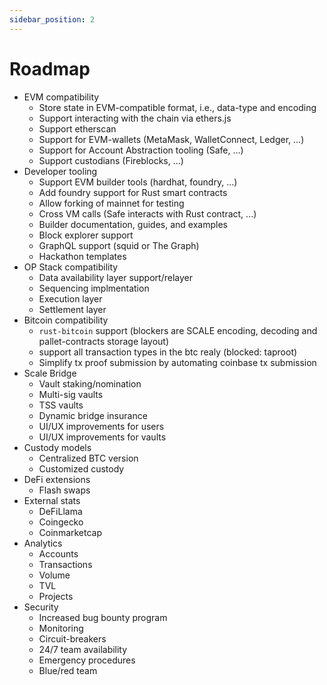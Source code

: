 ```yaml
---
sidebar_position: 2
---
```


# Roadmap

- EVM compatibility
  - Store state in EVM-compatible format, i.e., data-type and encoding
  - Support interacting with the chain via ethers.js
  - Support etherscan
  - Support for EVM-wallets (MetaMask, WalletConnect, Ledger, ...)
  - Support for Account Abstraction tooling (Safe, ...)
  - Support custodians (Fireblocks, ...)
- Developer tooling
  - Support EVM builder tools (hardhat, foundry, ...)
  - Add foundry support for Rust smart contracts
  - Allow forking of mainnet for testing
  - Cross VM calls (Safe interacts with Rust contract, ...)
  - Builder documentation, guides, and examples
  - Block explorer support
  - GraphQL support (squid or The Graph)
  - Hackathon templates
- OP Stack compatibility
  - Data availability layer support/relayer
  - Sequencing implmentation
  - Execution layer
  - Settlement layer
- Bitcoin compatibility
  - `rust-bitcoin` support (blockers are SCALE encoding, decoding and pallet-contracts storage layout)
  - support all transaction types in the btc realy (blocked: taproot)
  - Simplify tx proof submission by automating coinbase tx submission
- Scale Bridge
  - Vault staking/nomination
  - Multi-sig vaults
  - TSS vaults
  - Dynamic bridge insurance
  - UI/UX improvements for users
  - UI/UX improvements for vaults
- Custody models
  - Centralized BTC version
  - Customized custody
- DeFi extensions
  - Flash swaps
- External stats
  - DeFiLlama
  - Coingecko
  - Coinmarketcap
- Analytics
  - Accounts
  - Transactions
  - Volume
  - TVL
  - Projects
- Security
  - Increased bug bounty program
  - Monitoring
  - Circuit-breakers
  - 24/7 team availability
  - Emergency procedures
  - Blue/red team

